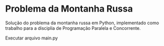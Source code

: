 # Problema da Montanha Russa

Solução do problema da montanha russa em Python, implementado como trabalho para a disciplia de Programação Paralela e Concorrente.

Executar arquivo main.py
